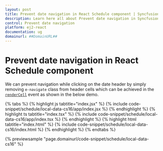```yaml
---
layout: post
title: Prevent date navigation in React Schedule component | Syncfusion
description: Learn here all about Prevent date navigation in Syncfusion React Schedule component of Syncfusion Essential JS 2 and more.
control: Prevent date navigation 
platform: ej2-react
documentation: ug
domainurl: ##DomainURL##
---
```


# Prevent date navigation in React Schedule component

We can prevent navigation while clicking on the date header by simply removing `e-navigate` class from header cells which can be achieved in the [`renderCell`](https://ej2.syncfusion.com/react/documentation/api/schedule#rendercell) event as shown in the below demo.

{% tabs %}
{% highlight js tabtitle="index.jsx" %}
{% include code-snippet/schedule/local-data-cs16/app/index.jsx %}
{% endhighlight %}
{% highlight ts tabtitle="index.tsx" %}
{% include code-snippet/schedule/local-data-cs16/app/index.tsx %}
{% endhighlight %}
{% highlight html tabtitle="index.html" %}
{% include code-snippet/schedule/local-data-cs16/index.html %}
{% endhighlight %}
{% endtabs %}
        
{% previewsample "page.domainurl/code-snippet/schedule/local-data-cs16" %}